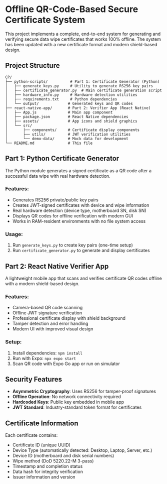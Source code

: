 # Offline QR-Code-Based Secure Certificate System

This project implements a complete, end-to-end system for generating and verifying secure data wipe certificates that works 100% offline. The system has been updated with a new certificate format and modern shield-based design.

## Project Structure

```
CP/
├── python-scripts/          # Part 1: Certificate Generator (Python)
│   ├── generate_keys.py     # Utility to generate RS256 key pairs
│   ├── certificate_generator.py  # Main certificate generation script
│   ├── hardware_info.py     # Hardware detection utilities
│   ├── requirements.txt     # Python dependencies
│   └── output/             # Generated keys and QR codes
├── react-native-app/       # Part 2: Verifier App (React Native)
│   ├── App.js              # Main app component
│   ├── package.json        # React Native dependencies
│   ├── assets/             # App icons and shield graphics
│   └── src/
│       ├── components/     # Certificate display components
│       ├── utils/          # JWT verification utilities
│       └── demo-data/      # Mock data for development
└── README.md               # This file
```

## Part 1: Python Certificate Generator

The Python module generates a signed certificate as a QR code after a successful data wipe with real hardware detection.

### Features:
- Generates RS256 private/public key pairs
- Creates JWT-signed certificates with device and wipe information
- Real hardware detection (device type, motherboard SN, disk SN)
- Displays QR codes for offline verification with modern GUI
- Works in RAM-resident environments with no file system access

### Usage:
1. Run `generate_keys.py` to create key pairs (one-time setup)
2. Run `certificate_generator.py` to generate and display certificates

## Part 2: React Native Verifier App

A lightweight mobile app that scans and verifies certificate QR codes offline with a modern shield-based design.

### Features:
- Camera-based QR code scanning
- Offline JWT signature verification
- Professional certificate display with shield background
- Tamper detection and error handling
- Modern UI with improved visual design

### Setup:
1. Install dependencies: `npm install`
2. Run with Expo: `npx expo start`
3. Scan QR code with Expo Go app or run on simulator

## Security Features

- **Asymmetric Cryptography**: Uses RS256 for tamper-proof signatures
- **Offline Operation**: No network connectivity required
- **Hardcoded Keys**: Public key embedded in mobile app
- **JWT Standard**: Industry-standard token format for certificates

## Certificate Information

Each certificate contains:
- Certificate ID (unique UUID)
- Device Type (automatically detected: Desktop, Laptop, Server, etc.)
- Device ID (motherboard and disk serial numbers)
- Wipe method (DoD 5220.22-M 3-pass)
- Timestamp and completion status
- Data hash for integrity verification
- Issuer information and version